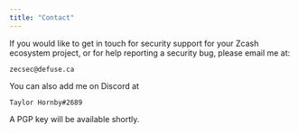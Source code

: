 ```yaml
---
title: "Contact"
---
```


If you would like to get in touch for security support for your Zcash ecosystem project, or for help reporting a security bug, please email me at:

```
zecsec@defuse.ca
```

You can also add me on Discord at

```
Taylor Hornby#2689
```

A PGP key will be available shortly.